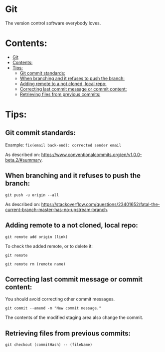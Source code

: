 # Git

The version control software everybody loves.

# Contents:

- [Git](#git)
- [Contents:](#contents)
- [Tips:](#tips)
  - [Git commit standards:](#git-commit-standards)
  - [When branching and it refuses to push the branch:](#when-branching-and-it-refuses-to-push-the-branch)
  - [Adding remote to a not cloned, local repo:](#adding-remote-to-a-not-cloned-local-repo)
  - [Correcting last commit message or commit content:](#correcting-last-commit-message-or-commit-content)
  - [Retrieving files from previous commits:](#retrieving-files-from-previous-commits)

# Tips:

## Git commit standards:

Example: `fix(email back-end): corrected sender email`

As described on: 
https://www.conventionalcommits.org/en/v1.0.0-beta.2/#summary.

## When branching and it refuses to push the branch:

`git push -u origin --all`

As described on: 
https://stackoverflow.com/questions/23401652/fatal-the-current-branch-master-has-no-upstream-branch.

## Adding remote to a not cloned, local repo:

`git remote add origin (link)`

To check the added remote, or to delete it:

`git remote`

`git remote rm (remote name)`

## Correcting last commit message or commit content:

You should avoid correcting other commit messages.

`git commit --amend -m "New commit message."`

The contents of the modified staging area also change the commit.

## Retrieving files from previous commits:

`git checkout (commitHash) -- (fileName)`